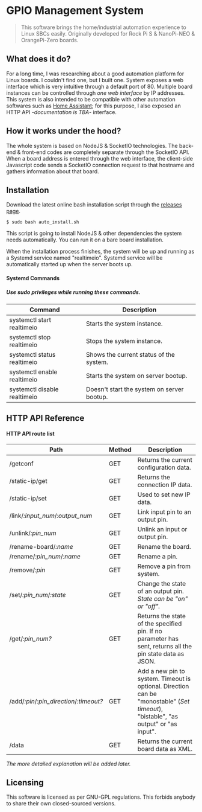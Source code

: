 # GPIO Management System
> This software brings the home/industrial automation experience to Linux SBCs easily. Originally developed for Rock Pi S & NanoPi-NEO & OrangePi-Zero boards.

## What does it do?
For a long time, I was researching about a good automation platform for Linux boards. I couldn't find one, but I built one. System exposes a web interface which is very intuitive through a default port of 80. Multiple board instances can be controlled through *one web interface* by IP addresses. This system is also intended to be compatible with other automation softwares such as [Home Assistant](https://github.com/home-assistant/core); for this purpose, I also exposed an HTTP API -*documentation is TBA*- interface.

## How it works under the hood?
The whole system is based on NodeJS & SocketIO technologies. The back-end & front-end codes are completely separate through the SocketIO API. When a board address is entered through the web interface, the client-side Javascript code sends a SocketIO connection request to that hostname and gathers information about that board.

## Installation
Download the latest online bash installation script through the [releases page](https://github.com/ArdaSeremet/SBC-RealTimeIO/releases).

    $ sudo bash auto_install.sh
This script is going to install NodeJS & other dependencies the system needs automatically. You can run it on a bare board installation.

When the installation process finishes, the system will be up and running as a Systemd service named "realtimeio". Systemd service will be automatically started up when the server boots up.

#### Systemd Commands
##### Use sudo privileges while running these commands.
| Command | Description |
| -- | -- |
| systemctl start realtimeio | Starts the system instance. |
| systemctl stop realtimeio | Stops the system instance. |
| systemctl status realtimeio | Shows the current status of the system. |
| systemctl enable realtimeio | Starts the system on server bootup. |
| systemctl disable realtimeio | Doesn't start the system on server bootup. |

## HTTP API Reference
#### HTTP API route list
| Path | Method | Description |
|--|--|--|
| /getconf | GET | Returns the current configuration data. |
| /static-ip/get | GET | Returns the connection IP data. |
| /static-ip/set | GET | Used to set new IP data. |
| /link/*:input_num*/*:output_num* | GET | Link input pin to an output pin. |
| /unlink/*:pin_num* | GET | Unlink an input or output pin. |
| /rename-board/*:name* | GET | Rename the board. |
| /rename/*:pin_num*/*:name* | GET | Rename a pin. |
| /remove/*:pin* | GET | Remove a pin from system. |
| /set/*:pin_num*/*:state* | GET | Change the state of an output pin. *State can be "on" or "off".* |
| /get/*:pin_num?* | GET | Returns the state of the specified pin. If no parameter has sent, returns all the pin state data as JSON. |
| /add/*:pin*/*:pin_direction*/*:timeout?* | GET | Add a new pin to system. Timeout is optional. Direction can be "monostable" (*Set timeout*), "bistable", "as output" or "as input". |
| /data | GET | Returns the current board data as XML. |

*The more detailed explanation will be added later.*

## Licensing
This software is licensed as per GNU-GPL regulations. This forbids anybody to share their own closed-sourced versions.

